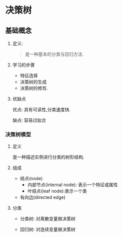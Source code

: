 # 决策树

## 基础概念

1. 定义:

   > 是一种基本的分类与回归方法.

2. 学习的步骤

   - 特征选择
   - 决策树的生成
   - 决策树的修剪.

3. 优缺点

   优点: 具有可读性,分类速度快.

   缺点: 容易过拟合

### 决策树模型

1. 定义

   是一种描述实例进行分类的树形结构.

2. 组成

   - 结点(node)
     - 内部节点(internal node): 表示一个特征或属性
     - 叶结点(leaf node):表示一个类
   - 有向边(directed edge)

3. 分类

   - 分类树: 对离散变量做决策树

   - 回归树: 对连续变量做决策树

     